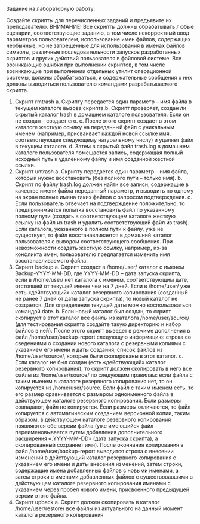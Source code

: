 Задание на лабораторную работу:

Создайте скрипты для перечисленных заданий и предъявите их преподавателю.
ВНИМАНИЕ! Все скрипты должны обрабатывать любые сценарии, соответствующие заданию, в том числе
некорректный ввод параметров пользователем, использование имен файлов, содержащих необычные, но не
запрещенные для использования в именах файлов символы, различные последовательности запусков
разработанных скриптов и других действий пользователя в файловой системе. Все возникающие ошибки при
выполнении скриптов, в том числе возникающие при выполнении отдельных утилит операционной системы,
должны обрабатываться, и содержательные сообщения о них должны выводиться пользователю командами
разрабатываемого скрипта.
1. Скрипт rmtrash
a. Скрипту передается один параметр – имя файла в текущем каталоге вызова скрипта.b. Скрипт проверяет, создан ли скрытый каталог trash в домашнем каталоге пользователя. Если он
не создан – создает его.
c. После этого скрипт создает в этом каталоге жесткую ссылку на переданный файл с уникальным
именем (например, присваивает каждой новой ссылке имя, соответствующее следующему
натуральному числу) и удаляет файл в текущем каталоге.
d. Затем в скрытый файл trash.log в домашнем каталоге пользователя помещается запись,
содержащая полный исходный путь к удаленному файлу и имя созданной жесткой ссылки.
2. Скрипт untrash
a. Скрипту передается один параметр – имя файла, который нужно восстановить (без полного пути –
только имя).
b. Скрипт по файлу trash.log должен найти все записи, содержащие в качестве имени файла
переданный параметр, и выводить по одному на экран полные имена таких файлов с запросом
подтверждения.
c. Если пользователь отвечает на подтверждение положительно, то предпринимается попытка
восстановить файл по указанному полному пути (создать в соответствующем каталоге жесткую
ссылку на файл из trash и удалить соответствующий файл из trash). Если каталога, указанного
в полном пути к файлу, уже не существует, то файл восстанавливается в домашний каталог
пользователя с выводом соответствующего сообщения. При невозможности создать жесткую
ссылку, например, из-за конфликта имен, пользователю предлагается изменить имя
восстанавливаемого файла.
3. Скрипт backup
a. Скрипт создаст в /home/user/ каталог с именем Backup-YYYY-MM-DD, где YYYY-MM-DD –
дата запуска скрипта, если в /home/user/ нет каталога с именем, соответствующим дате,
отстоящей от текущей менее чем на 7 дней. Если в /home/user/ уже есть «действующий»
каталог резервного копирования (созданный не ранее 7 дней от даты запуска скрипта), то новый
каталог не создается. Для определения текущей даты можно воспользоваться командой date.
b. Если новый каталог был создан, то скрипт скопирует в этот каталог все файлы из каталога
/home/user/source/ (для тестирования скрипта создайте такую директорию и набор файлов в
ней). После этого скрипт выведет в режиме дополнения в файл /home/user/backup-report
следующую информацию: строка со сведениями о создании нового каталога с резервными
копиями с указанием его имени и даты создания; список файлов из /home/user/source/,
которые были скопированы в этот каталог.
c. Если каталог не был создан (есть «действующий» каталог резервного копирования), то скрипт
должен скопировать в него все файлы из /home/user/source/ по следующим правилам: если
файла с таким именем в каталоге резервного копирования нет, то он копируется из
/home/user/source. Если файл с таким именем есть, то его размер сравнивается с размером
одноименного файла в действующем каталоге резервного копирования. Если размеры совпадают,
файл не копируется. Если размеры отличаются, то файл копируется c автоматическим созданием
версионной копии, таким образом, в действующем каталоге резервного копирования появляются
обе версии файла (уже имеющийся файл переименовывается путем добавления дополнительного
расширения «.YYYY-MM-DD» (дата запуска скрипта), а скопированный сохраняет имя). После
окончания копирования в файл /home/user/backup-report выводится строка о внесении
изменений в действующий каталог резервного копирования с указанием его имени и даты
внесения изменений, затем строки, содержащие имена добавленных файлов с новыми именами, а
затем строки с именами добавленных файлов с существовавшими в действующем каталоге
резервного копирования именами с указанием через пробел нового имени, присвоенного
предыдущей версии этого файла.
4. Скрипт upback
a. Скрипт должен скопировать в каталог /home/user/restore/ все файлы из актуального на
данный момент каталога резервного копирования
